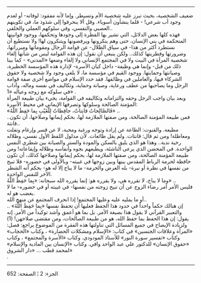 ------------------------------------------------------------------------

ضعيف الشخصية، بحيث تبرز عليه شخصية الأم وتسيطر. وإما لأنه مفقود: لوفاته-
أو لعدم وجود أب شرعي! - قلما ينشأون أسوياء. وقل ألا ينحرفوا إلى شذوذ ما،
في تكوينهم العصبي والنفسي، وفي سلوكهم العملي والخلقي..  
فهذه كلها بعض الدلائل، التي تشير بها الفطرة إلى وجودها وتحكمها، ووجود
قوانينها المتحكمة في بني الإنسان، حتى وهم ينكرونها ويرفضونها ويتنكرون
لها! ولا نستطيع أن نستطرد أكثر من هذا- في سياق الظلال- عن قوامة الرجال
ومقوماتها ومبرراتها، وضرورتها وفطريتها كذلك.. ولكن ينبغي أن نقول: إن هذه
القوامة ليس من شأنها إلغاء شخصية المرأة في البيت ولا في المجتمع الإنساني
ولا إلغاء وضعها «المدني» - كما بينا ذلك من قبل- وإنما هي وظيفة- داخل
كيان الأسرة- لإدارة هذه المؤسسة الخطيرة، وصيانتها وحمايتها. ووجود القيم
في مؤسسة ما، لا يلغي وجود ولا شخصية ولا حقوق الشركاء فيها، والعاملين في
وظائفها. فقد حدد الإسلام في مواضع أخرى صفة قوامة الرجل وما يصاحبها من
عطف ورعاية، وصيانة وحماية، وتكاليف في نفسه وماله، وآداب في سلوكه مع زوجه
وعياله «1» .  
وبعد بيان واجب الرجل وحقه والتزاماته وتكاليفه في القوامة، يجيء بيان
طبيعة المرأة المؤمنة الصالحة وسلوكها وتصرفها الإيماني في محيط الأسرة:  
«فَالصَّالِحاتُ قانِتاتٌ، حافِظاتٌ لِلْغَيْبِ بِما حَفِظَ اللَّهُ» ..  
فمن طبيعة المؤمنة الصالحة، ومن صفتها الملازمة لها، بحكم إيمانها وصلاحها،
أن تكون.. قانتة..  
مطيعة. والقنوت: الطاعة عن إرادة وتوجه ورغبة ومحبة، لا عن قسر وإرغام
وتفلت ومعاظلة! ومن ثم قال: قانتات. ولم يقل طائعات. لأن مدلول اللفظ الأول
نفسي، وظلاله رخية ندية.. وهذا هو الذي يليق بالسكن والمودة والستر
والصيانة بين شطري النفس الواحدة. في المحضن الذي يرعى الناشئة، ويطبعهم
بجوه وأنفاسه وظلاله وإيقاعاته! ومن طبيعة المؤمنة الصالحة، ومن صفتها
الملازمة لها، بحكم إيمانها وصلاحها كذلك، أن تكون حافظة لحرمة الرباط
المقدس بينها وبين زوجها في غيبته- وبالأولى في حضوره- فلا تبيح من نفسها
في نظرة أو نبرة- بله العرض والحرمة- ما لا يباح إلا له هو- بحكم أنه الشطر
الآخر للنفس الواحدة.  
وما لا يباح، لا تقرره هي، ولا يقرره هو: إنما يقرره الله سبحانه: «بِما حَفِظَ
اللَّهُ» ..  
فليس الأمر أمر رضاء الزوج عن أن تبيح زوجته من نفسها- في غيبته أو في
حضوره- ما لا يغضب هو له.  
أو ما يمليه عليه وعليها المجتمع! إذا انحرف المجتمع عن منهج الله..  
إن هنالك حكماً واحداً في حدود هذا الحفظ فعليها أن تحفظ نفسها «بِما حَفِظَ
اللَّهُ» .. والتعبير القرآني لا يقول هذا بصيغة الأمر. بل بما هو أعمق وأشد
توكيداً من الأمر. إنه يقول: إن هذا الحفظ بما حفظ الله، هو من طبيعة
الصالحات، ومن مقتضى صلاحهن\! (1) ولزيادة الإيضاح في جميع المسائل التي
تناولتها هذه الفقرة من الموضوع يراجع: فصل: «المرأة وعلاقات الجنسين» في
كتاب: «الإسلام ومشكلات الحضارة» ، وكتاب «الحجاب» وكتاب «تفسير سورة
النور» للأستاذ المودودي. وكتاب «الأسرة والمجتمع» ، وكتاب «حقوق الإنسان»
للدكتور علي عبد الواحد وافي. وكتاب «الإنسان بين المادية والإسلام» لمحمد
قطب ... «دار الشروق»  
.

------------------------------------------------------------------------

الجزء: 2 ¦ الصفحة: 652
